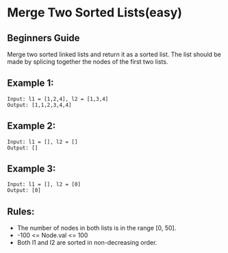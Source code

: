 # Merge Two Sorted Lists(easy)

## Beginners Guide

Merge two sorted linked lists and return it as a sorted list. The list should be made by splicing together the nodes of the first two lists.


Example 1:
---
```go=
Input: l1 = [1,2,4], l2 = [1,3,4]
Output: [1,1,2,3,4,4]
```

Example 2:
---
```go=
Input: l1 = [], l2 = []
Output: []
```

Example 3:
---
```go=
Input: l1 = [], l2 = [0]
Output: [0]
```

Rules:
---
* The number of nodes in both lists is in the range [0, 50].
* -100 <= Node.val <= 100
* Both l1 and l2 are sorted in non-decreasing order.